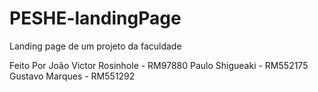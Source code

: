 # PESHE-landingPage
Landing page de um projeto da faculdade

Feito Por João Victor Rosinhole - RM97880
          Paulo Shigueaki - RM552175
          Gustavo Marques - RM551292

